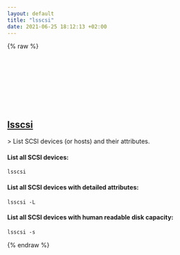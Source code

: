 ```yaml
---
layout: default
title: "lsscsi"
date: 2021-06-25 18:12:13 +02:00
---
```

{% raw %}
<h2 id="lsscsi">
  <a href="/en/linux/lsscsi.html">lsscsi</a> <a href="#lsscsi"><svg class="icon">
    <use href="/assets/images/unicode_sprite.svg#link" />
  </svg></a>
</h2>
> List SCSI devices (or hosts) and their attributes.

#### List all SCSI devices:
```shell
lsscsi
```
#### List all SCSI devices with detailed attributes:
```shell
lsscsi -L
```
#### List all SCSI devices with human readable disk capacity:
```shell
lsscsi -s
```
{% endraw %}